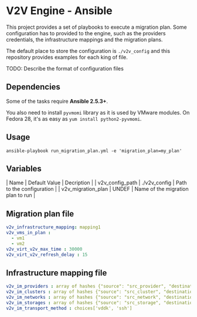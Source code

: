 V2V Engine - Ansible
====================

This project provides a set of playbooks to execute a migration plan. Some
configuration has to provided to the engine, such as the providers
credentials, the infrastructure mappings and the migration plans.

The default place to store the configuration is `./v2v_config` and this
repository provides examples for each king of file.

TODO: Describe the format of configuration files

Dependencies
------------

Some of the tasks require **Ansible 2.5.3+**.

You also need to install `pyvmomi` library as it is used by VMware modules.
On Fedora 28, it's as easy as `yum install python2-pyvmomi`.

Usage
-----

```
ansible-playbook run_migration_plan.yml -e 'migration_plan=my_plan'
```

Variables
---------

| Name | Default Value | Decription |
| v2v_config_path | ./v2v_config | Path to the configuration |
| v2v_migration_plan | UNDEF | Name of the migration plan to run |

Migration plan file
-------------------

```yaml
v2v_infrastructure_mapping: mapping1
v2v_vms_in_plan :
  - vm1
  - vm2
v2v_virt_v2v_max_time : 30000
v2v_virt_v2v_refresh_delay : 15
```

Infrastructure mapping file
---------------------------

```yaml
v2v_im_providers : array of hashes {"source": "src_provider", "destination": "dst_provider"}
v2v_im_clusters : array of hashes {"source": "src_cluster", "destination": "dst_cluster"}
v2v_im_networks : array of hashes {"source": "src_network", "destination": "dst_network"}
v2v_im_storages : array of hashes {"source": "src_storage", "destination": "dst_storage"}
v2v_im_transport_method : choices['vddk', 'ssh']
```

